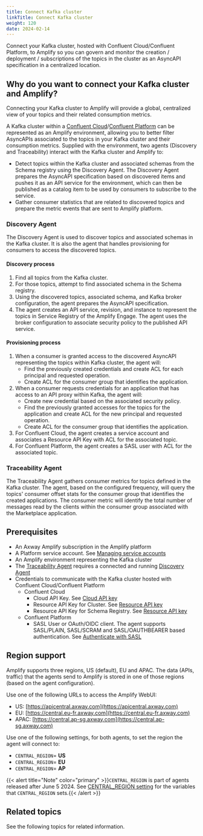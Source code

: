 ```yaml
---
title: Connect Kafka cluster
linkTitle: Connect Kafka cluster
weight: 120
date: 2024-02-14
---
```

Connect your Kafka cluster, hosted with Confluent Cloud/Confluent Platform, to Amplify so you can govern and monitor the creation / deployment / subscriptions of the topics in the cluster as an AsyncAPI specification in a centralized location.

## Why do you want to connect your Kafka cluster and Amplify?

Connecting your Kafka cluster to Amplify will provide a global, centralized view of your topics and their related consumption metrics.

A Kafka cluster within a [Confluent Cloud](https://docs.confluent.io/cloud/current/overview.html)/[Confluent Platform](https://docs.confluent.io/platform/current/overview.html) can be represented as an Amplify environment, allowing you to better filter AsyncAPIs associated to the topics in your Kafka cluster and their consumption metrics. Supplied with the environment, two agents (Discovery and Traceability) interact with the Kafka cluster and Amplify to:

* Detect topics within the Kafka cluster and associated schemas from the Schema registry using the Discovery Agent. The Discovery Agent prepares the AsyncAPI specification based on discovered items and pushes it as an API service for the environment, which can then be published as a catalog item to be used by consumers to subscribe to the service.
* Gather consumer statistics that are related to discovered topics and prepare the metric events that are sent to Amplify platform.

### Discovery Agent

The Discovery Agent is used to discover topics and associated schemas in the Kafka cluster. It is also the agent that handles provisioning for consumers to access the discovered topics.

#### Discovery process

1. Find all topics from the Kafka cluster.
2. For those topics, attempt to find associated schema in the Schema registry.
3. Using the discovered topics, associated schema, and Kafka broker configuration, the agent prepares the AsyncAPI specification.
4. The agent creates an API service, revision, and instance to represent the topics in Service Registry of the Amplify Engage. The agent uses the broker configuration to associate security policy to the published API service.

#### Provisioning process

1. When a consumer is granted access to the discovered AsyncAPI representing the topics within Kafka cluster, the agent will:
    * Find the previously created credentials and create ACL for each principal and requested operation.
    * Create ACL for the consumer group that identifies the application.
2. When a consumer requests credentials for an application that has access to an API proxy within Kafka, the agent will:
    * Create new credential based on the associated security policy.
    * Find the previously granted accesses for the topics for the application and create ACL for the new principal and requested operation.
    * Create ACL for the consumer group that identifies the application.
3. For Confluent Cloud, the agent creates a service account and associates a Resource API Key with ACL for the associated topic.
4. For Confluent Platform, the agent creates a SASL user with ACL for the associated topic.

### Traceability Agent

The Traceability Agent gathers consumer metrics for topics defined in the Kafka cluster. The agent, based on the configured frequency, will query the topics' consumer offset stats for the consumer group that identifies the created applications. The consumer metric will identify the total number of messages read by the clients within the consumer group associated with the Marketplace application.

## Prerequisites

* An Axway Amplify subscription in the Amplify platform
* A Platform service account. See [Managing service accounts](https://docs.axway.com/bundle/platform-management/page/docs/management_guide/organizations/managing_organizations/index.html#managing-service-accounts)
* An Amplify environment representing the Kafka cluster
* The [Traceability Agent](#traceability-agent) requires a connected and running [Discovery Agent](#discovery-agent)
* Credentials to communicate with the Kafka cluster hosted with Confluent Cloud/Confluent Platform
    * Confluent Cloud
        * Cloud API Key. See [Cloud API key](https://docs.confluent.io/cloud/current/access-management/authenticate/api-keys/api-keys.html#create-a-cloud-api-key)
        * Resource API Key for Cluster. See [Resource API key](https://docs.confluent.io/cloud/current/access-management/authenticate/api-keys/api-keys.html#resource-api-keys)
        * Resource API Key for Schema Registry. See [Resource API key](https://docs.confluent.io/cloud/current/access-management/authenticate/api-keys/api-keys.html#resource-api-keys)
    * Confluent Platform
        * SASL User or OAuth/OIDC client. The agent supports SASL/PLAIN, SASL/SCRAM and SASL/OAUTHBEARER based authentication. See [Authenticate with SASL](https://docs.confluent.io/platform/current/security/authentication/sasl/overview.html)

## Region support

Amplify supports three regions, US (default), EU and APAC. The data (APIs, traffic) that the agents send to Amplify is stored in one of those regions (based on the agent configuration).

Use one of the following URLs to access the Amplify WebUI:

* US: [https://apicentral.axway.com](https://apicentral.axway.com)
* EU: [https://central.eu-fr.axway.com](https://central.eu-fr.axway.com)
* APAC: [https://central.ap-sg.axway.com](https://central.ap-sg.axway.com)

Use one of the following settings, for both agents, to set the region the agent will connect to:

* `CENTRAL_REGION`= **US**
* `CENTRAL_REGION`= **EU**
* `CENTRAL_REGION`= **AP**

{{< alert title="Note" color="primary" >}}`CENTRAL_REGION` is part of agents released after June 5 2024. See [CENTRAL_REGION setting](/docs/connect_manage_environ/connected_agent_common_reference/network_traffic#central_region-setting) for the variables that `CENTRAL_REGION` sets.{{< /alert >}}

## Related topics

See the following topics for related information.

